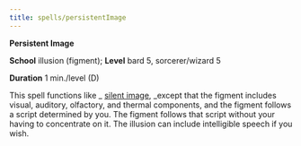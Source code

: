 ```yaml
---
title: spells/persistentImage
---
```

 **Persistent Image**

**School** illusion (figment); **Level** bard 5, sorcerer/wizard 5

**Duration** 1 min./level (D)

This spell functions like _ [silent image](silentImage#_silent-image), _except that the figment includes visual, auditory, olfactory, and thermal components, and the figment follows a script determined by you. The figment follows that script without your having to concentrate on it. The illusion can include intelligible speech if you wish.

